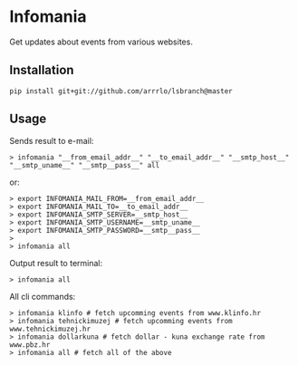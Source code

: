 <h1>Infomania</h1>

<p>Get updates about events from various websites.</p>

<h2>Installation</h2>

```
pip install git+git://github.com/arrrlo/lsbranch@master
```

<h2>Usage</h2>

<p>Sends result to e-mail:</p>

```
> infomania "__from_email_addr__" "__to_email_addr__" "__smtp_host__" "__smtp_uname__" "__smtp__pass__" all
```

<p>or:</p>

```
> export INFOMANIA_MAIL_FROM=__from_email_addr__
> export INFOMANIA_MAIL_TO=__to_email_addr__
> export INFOMANIA_SMTP_SERVER=__smtp_host__
> export INFOMANIA_SMTP_USERNAME=__smtp_uname__
> export INFOMANIA_SMTP_PASSWORD=__smtp__pass__
>
> infomania all
```

<p>Output result to terminal:</p>

```
> infomania all
```

<p>All cli commands:</p>

```
> infomania klinfo # fetch upcomming events from www.klinfo.hr
> infomania tehnickimuzej # fetch upcomming events from www.tehnickimuzej.hr
> infomania dollarkuna # fetch dollar - kuna exchange rate from www.pbz.hr
> infomania all # fetch all of the above
```